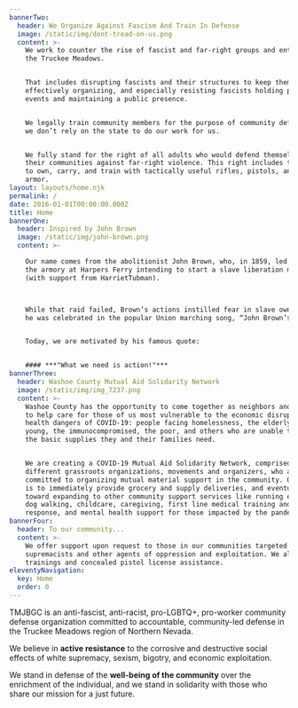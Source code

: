 ```yaml
---
bannerTwo:
  header: We Organize Against Fascism And Train In Defense
  image: /static/img/dont-tread-on-us.png
  content: >-
    We work to counter the rise of fascist and far-right groups and entities in
    the Truckee Meadows.


    That includes disrupting fascists and their structures to keep them from
    effectively organizing, and especially resisting fascists holding public
    events and maintaining a public presence.


    We legally train community members for the purpose of community defense, and
    we don’t rely on the state to do our work for us.


    We fully stand for the right of all adults who would defend themselves and
    their communities against far-right violence. This right includes the right
    to own, carry, and train with tactically useful rifles, pistols, and body
    armor.
layout: layouts/home.njk
permalink: /
date: 2016-01-01T00:00:00.000Z
title: Home
bannerOne:
  header: Inspired by John Brown
  image: /static/img/john-brown.png
  content: >-

    Our name comes from the abolitionist John Brown, who, in 1859, led a raid on
    the armory at Harpers Ferry intending to start a slave liberation movement
    (with support from HarrietTubman).



    While that raid failed, Brown’s actions instilled fear in slave owners, and
    he was celebrated in the popular Union marching song, “John Brown’s Body.”


    Today, we are motivated by his famous quote:


    #### ***"What we need is action!"***
bannerThree:
  header: Washoe County Mutual Aid Solidarity Network
  image: /static/img/img_7237.png
  content: >-
    Washoe County has the opportunity to come together as neighbors and friends
    to help care for those of us most vulnerable to the economic disruption and
    health dangers of COVID-19: people facing homelessness, the elderly, the
    young, the immunocompromised, the poor, and others who are unable to restock
    the basic supplies they and their families need.


    We are creating a COVID-19 Mutual Aid Solidarity Network, comprised of
    different grassroots organizations, movements and organizers, who are
    committed to organizing mutual material support in the community. Our goal
    is to immediately provide grocery and supply deliveries, and eventually work
    toward expanding to other community support services like running errands,
    dog walking, childcare, caregiving, first line medical training and
    response, and mental health support for those impacted by the pandemic.
bannerFour:
  header: To our community...
  content: >-
    We offer support upon request to those in our communities targeted by white
    supremacists and other agents of oppression and exploitation. We also offer
    trainings and concealed pistol license assistance.
eleventyNavigation:
  key: Home
  order: 0
---
```

TMJBGC is an anti-fascist, anti-racist, pro-LGBTQ+, pro-worker community defense organization committed to accountable, community-led defense in the Truckee Meadows region of Northern Nevada.

We believe in **active resistance** to the corrosive and destructive social effects of white supremacy, sexism, bigotry, and economic exploitation.

We stand in defense of the **well-being of the community** over the enrichment of the individual, and we stand in solidarity with those who share our mission for a just future.

